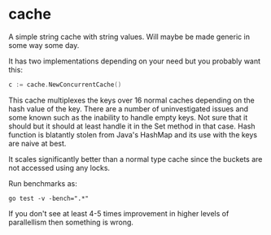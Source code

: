 cache
=====
A simple string cache with string values.
Will maybe be made generic in some way some day.

It has two implementations depending on your need but you probably want this:

```go
c := cache.NewConcurrentCache()
```

This cache multiplexes the keys over 16 normal caches depending on the hash value of the key.
There are a number of uninvestigated issues and some known such as the inability to handle
empty keys. Not sure that it should but it should at least handle it in the Set method in that case.
Hash function is blatantly stolen from Java's HashMap and its use with the keys are naive at best.

It scales significantly better than a normal type cache since the buckets are not accessed using any locks.

Run benchmarks as:

```shell
go test -v -bench=".*"
```

If you don't see at least 4-5 times improvement in higher levels of parallellism then something is wrong.